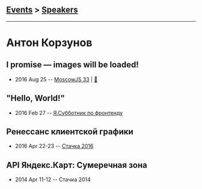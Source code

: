 ## [Events](../README.md) > [Speakers](../speakers.md)
---

# Антон Корзунов

## I promise — images will be loaded!
- 2016 Aug 25 -- [MoscowJS 33](https://www.youtube.com/watch?v=tV1PpSIp4zk)  | [:notebook:](https://www.slideshare.net/secret/cqOgAMwPfBJcPl)  
## &quot;Hello, World!&quot;
- 2016 Feb 27 -- [Я.Субботник по фронтенду](https://events.yandex.ru/lib/talks/3344/)    
## Ренессанс клиентской графики
- 2016 Apr 22-23 -- [Стачка 2016](https://www.youtube.com/watch?v=ZCN7m2nqf2s&list=PL8EJzNcJZNp19Edpjwv-8eHWdm3RpLsNI&index=38&t=0s)    
## API Яндекс.Карт: Сумеречная зона
- 2014 Apr 11-12 -- Стачка 2014    
